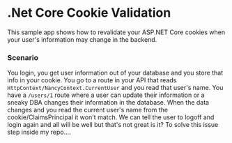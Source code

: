 # .Net Core Cookie Validation
This sample app shows how to revalidate your ASP.NET Core cookies when your user's information may change in the backend.

### Scenario
You login, you get user information out of your database and you store that info in your cookie.  You go to a route in your API that reads `HttpContext/NancyContext.CurrentUser` and you read that user's name.  You have a `/users/1` route where a user can update their information or a sneaky DBA changes their information in the database.  When the data changes and you read the current user's name from the cookie/ClaimsPrincipal it won't match.  We can tell the user to logoff and login again and all will be well but that's not great is it?  To solve this issue step inside my repo....
